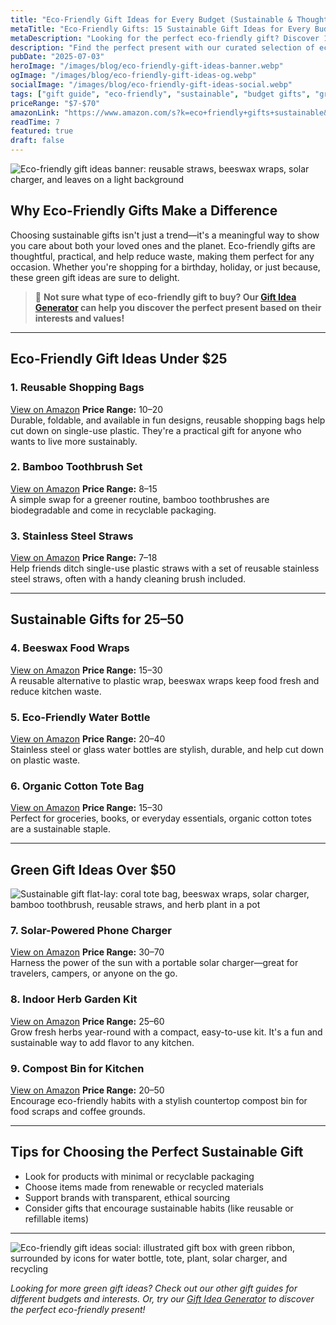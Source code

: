 ```yaml
---
title: "Eco-Friendly Gift Ideas for Every Budget (Sustainable & Thoughtful)"
metaTitle: "Eco-Friendly Gifts: 15 Sustainable Gift Ideas for Every Budget | BrightGift"
metaDescription: "Looking for the perfect eco-friendly gift? Discover 15 sustainable gift ideas for every budget, including green gifts under $25. Shop smarter today!"
description: "Find the perfect present with our curated selection of eco-friendly and sustainable gifts for every budget."
pubDate: "2025-07-03"
heroImage: "/images/blog/eco-friendly-gift-ideas-banner.webp"
ogImage: "/images/blog/eco-friendly-gift-ideas-og.webp"
socialImage: "/images/blog/eco-friendly-gift-ideas-social.webp"
tags: ["gift guide", "eco-friendly", "sustainable", "budget gifts", "green gifts"]
priceRange: "$7-$70"
amazonLink: "https://www.amazon.com/s?k=eco+friendly+gifts+sustainable&tag=brightgift-20"
readTime: 7
featured: true
draft: false
---
```



![Eco-friendly gift ideas banner: reusable straws, beeswax wraps, solar charger, and leaves on a light background](/images/blog/eco-friendly-gift-ideas-banner.webp "Eco-friendly gift ideas banner")

## Why Eco-Friendly Gifts Make a Difference

Choosing sustainable gifts isn't just a trend—it's a meaningful way to show you care about both your loved ones and the planet. Eco-friendly gifts are thoughtful, practical, and help reduce waste, making them perfect for any occasion. Whether you're shopping for a birthday, holiday, or just because, these green gift ideas are sure to delight.

> 🎯 **Not sure what type of eco-friendly gift to buy? Our [Gift Idea Generator](https://bright-gift.com) can help you discover the perfect present based on their interests and values!**

---

## Eco-Friendly Gift Ideas Under $25

### 1. Reusable Shopping Bags
<a href="https://www.amazon.com/s?k=reusable+shopping+bags&tag=bright-gift-20" class="amazon-link" target="_blank" rel="noopener">View on Amazon</a>
**Price Range:** $10–$20  
Durable, foldable, and available in fun designs, reusable shopping bags help cut down on single-use plastic. They're a practical gift for anyone who wants to live more sustainably.

### 2. Bamboo Toothbrush Set
<a href="https://www.amazon.com/s?k=bamboo+toothbrush&tag=bright-gift-20" class="amazon-link" target="_blank" rel="noopener">View on Amazon</a>
**Price Range:** $8–$15  
A simple swap for a greener routine, bamboo toothbrushes are biodegradable and come in recyclable packaging.

### 3. Stainless Steel Straws
<a href="https://www.amazon.com/s?k=stainless+steel+straws&tag=bright-gift-20" class="amazon-link" target="_blank" rel="noopener">View on Amazon</a>
**Price Range:** $7–$18  
Help friends ditch single-use plastic straws with a set of reusable stainless steel straws, often with a handy cleaning brush included.

---

## Sustainable Gifts for $25–$50

### 4. Beeswax Food Wraps
<a href="https://www.amazon.com/s?k=beeswax+food+wraps&tag=bright-gift-20" class="amazon-link" target="_blank" rel="noopener">View on Amazon</a>
**Price Range:** $15–$30  
A reusable alternative to plastic wrap, beeswax wraps keep food fresh and reduce kitchen waste.

### 5. Eco-Friendly Water Bottle
<a href="https://www.amazon.com/s?k=eco+friendly+water+bottle&tag=bright-gift-20" class="amazon-link" target="_blank" rel="noopener">View on Amazon</a>
**Price Range:** $20–$40  
Stainless steel or glass water bottles are stylish, durable, and help cut down on plastic waste.

### 6. Organic Cotton Tote Bag
<a href="https://www.amazon.com/s?k=organic+cotton+tote+bag&tag=bright-gift-20" class="amazon-link" target="_blank" rel="noopener">View on Amazon</a>
**Price Range:** $15–$30  
Perfect for groceries, books, or everyday essentials, organic cotton totes are a sustainable staple.

---

## Green Gift Ideas Over $50

![Sustainable gift flat-lay: coral tote bag, beeswax wraps, solar charger, bamboo toothbrush, reusable straws, and herb plant in a pot](/images/blog/eco-friendly-gift-ideas-og.webp "Sustainable gift flat-lay")

### 7. Solar-Powered Phone Charger
<a href="https://www.amazon.com/s?k=solar+phone+charger&tag=bright-gift-20" class="amazon-link" target="_blank" rel="noopener">View on Amazon</a>
**Price Range:** $30–$70  
Harness the power of the sun with a portable solar charger—great for travelers, campers, or anyone on the go.

### 8. Indoor Herb Garden Kit
<a href="https://www.amazon.com/s?k=indoor+herb+garden+kit&tag=bright-gift-20" class="amazon-link" target="_blank" rel="noopener">View on Amazon</a>
**Price Range:** $25–$60  
Grow fresh herbs year-round with a compact, easy-to-use kit. It's a fun and sustainable way to add flavor to any kitchen.

### 9. Compost Bin for Kitchen
<a href="https://www.amazon.com/s?k=compost+bin+for+kitchen&tag=bright-gift-20" class="amazon-link" target="_blank" rel="noopener">View on Amazon</a>
**Price Range:** $20–$50  
Encourage eco-friendly habits with a stylish countertop compost bin for food scraps and coffee grounds.

---

## Tips for Choosing the Perfect Sustainable Gift
- Look for products with minimal or recyclable packaging
- Choose items made from renewable or recycled materials
- Support brands with transparent, ethical sourcing
- Consider gifts that encourage sustainable habits (like reusable or refillable items)

---

![Eco-friendly gift ideas social: illustrated gift box with green ribbon, surrounded by icons for water bottle, tote, plant, solar charger, and recycling](/images/blog/eco-friendly-gift-ideas-social.webp "Eco-friendly gift ideas social image")

*Looking for more green gift ideas? Check out our other gift guides for different budgets and interests. Or, try our [Gift Idea Generator](https://bright-gift.com) to discover the perfect eco-friendly present!* 